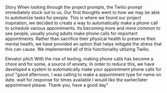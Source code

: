 Story
When looking through the project prompts, the Twilio prompt immediately stuck out to us. Our first thoughts went to how we may be able to autotomize tasks for people. This is where we found our project inspiration, we decided to create a way to automatically make a phone call to schedule various appointments. Its becoming more and more common to see people, usually young adults make phone calls for important appointments. Rather than sacrifice their physical health to preserve their mental health, we have provided an option that helps mitigate the stress that this can cause.  We implemented all of this functionality utilizing Twilio.

Elevator pitch
With the rise of texting, making phone calls has become a chore and for some, a source of anxiety. In order to reduce this, we have developed a system to automatically make your appointment phone calls for you! 
"good afternoon, I was calling to make a appointment type for name on date. 
wait for response for  times available
I would like the earlier/later appointment please. Thank you, have a good day"
